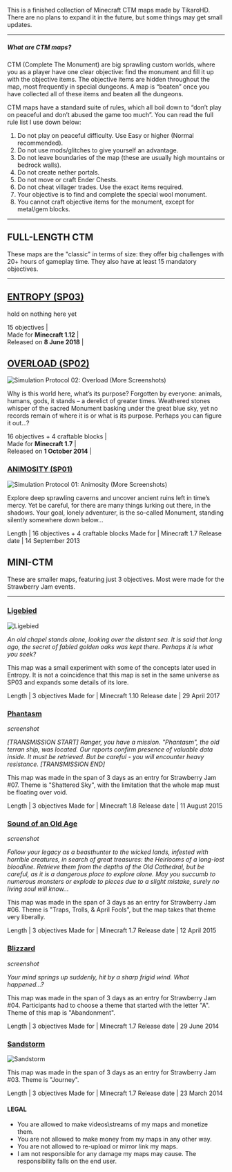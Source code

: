 This is a finished collection of Minecraft CTM maps made by TikaroHD. There are no plans to expand it in the future, but some things may get small updates.

---

##### What are CTM maps?
CTM (Complete The Monument) are big sprawling custom worlds, where you as a player have one clear objective: find the monument and fill it up with the objective items. The objective items are hidden throughout the map, most frequently in special dungeons. A map is “beaten” once you have collected all of these items and beaten all the dungeons.

CTM maps have a standard suite of rules, which all boil down to “don’t play on peaceful and don’t abused the game too much”. You can read the full rule list I use down below:

1. Do not play on peaceful difficulty. Use Easy or higher (Normal recommended).
2. Do not use mods/glitches to give yourself an advantage.
3. Do not leave boundaries of the map (these are usually high mountains or bedrock walls).
4. Do not create nether portals.
5. Do not move or craft Ender Chests.
6. Do not cheat villager trades. Use the exact items required.
7. Your objective is to find and complete the special wool monument.
8. You cannot craft objective items for the monument, except for metal/gem blocks.

---

## FULL-LENGTH CTM
These maps are the "classic" in terms of size: they offer big challenges with 20+ hours of gameplay time. They also have at least 15 mandatory objectives.

---

## [ENTROPY (SP03)][link_entropy]
hold on nothing here yet

15 objectives |   
Made for **Minecraft 1.12** |   
Released on **8 June 2018** |   

## [OVERLOAD (SP02)][link_overload]
![Simulation Protocol 02: Overload](https://i.imgur.com/Iso86Dq.png)
(More Screenshots)

Why is this world here, what’s its purpose? Forgotten by everyone: animals, humans, gods, it stands – a derelict of greater times. Weathered stones whisper of the sacred Monument basking under the great blue sky, yet no records remain of where it is or what is its purpose. Perhaps you can figure it out…?

16 objectives + 4 craftable blocks |   
Made for **Minecraft 1.7** |   
Released on **1 October 2014** |   

   

### [ANIMOSITY (SP01)][link_animosity]
![Simulation Protocol 01: Animosity](https://i.imgur.com/mf4gd0p.png)
(More Screenshots)

Explore deep sprawling caverns and uncover ancient ruins left in time’s mercy. Yet be careful, for there are many things lurking out there, in the shadows. Your goal, lonely adventurer, is the so-called Monument, standing silently somewhere down below…

Length | 16 objectives + 4 craftable blocks
Made for | Minecraft 1.7
Release date | 14 September 2013

## MINI-CTM
These are smaller maps, featuring just 3 objectives. Most were made for the Strawberry Jam events.

---

### [Ligebied][link_ligebied]
![Ligebied](https://i.imgur.com/lbHV9oz.png)

<i>An old chapel stands alone, looking over the distant sea. It is said that long ago, the secret of fabled golden oaks was kept there. Perhaps it is what you seek?</i>

This map was a small experiment with some of the concepts later used in Entropy. It is not a coincidence that this map is set in the same universe as SP03 and expands some details of its lore.

Length | 3 objectives
Made for | Minecraft 1.10
Release date | 29 April 2017

### [Phantasm][link_phantasm]
*screenshot*

_[TRANSMISSION START]
Ranger, you have a mission. "Phantasm", the old terran ship, was located. Our reports confirm presence of valuable data inside. It must be retrieved. But be careful - you will encounter heavy resistance.
[TRANSMISSION END]_

This map was made in the span of 3 days as an entry for Strawberry Jam #07. Theme is "Shattered Sky", with the limitation that the whole map must be floating over void. 

Length | 3 objectives
Made for | Minecraft 1.8
Release date | 11 August 2015

### [Sound of an Old Age][link_sound]
*screenshot*

_Follow your legacy as a beasthunter to the wicked lands, infested with horrible creatures, in search of great treasures: the Heirlooms of a long-lost bloodline. Retrieve them from the depths of the Old Cathedral, but be careful, as it is a dangerous place to explore alone. May you succumb to numerous monsters or explode to pieces due to a slight mistake, surely no living soul will know..._

This map was made in the span of 3 days as an entry for Strawberry Jam #06. Theme is "Traps, Trolls, & April Fools", but the map takes that theme very liberally.

Length | 3 objectives
Made for | Minecraft 1.7
Release date | 12 April 2015

### [Blizzard][link_blizzard]
*screenshot*

<i>Your mind springs up suddenly, hit by a sharp frigid wind. What happened...?</i>

This map was made in the span of 3 days as an entry for Strawberry Jam #04. Participants had to choose a theme that started with the letter "A". Theme of this map is "Abandonment".

Length | 3 objectives
Made for | Minecraft 1.7
Release date | 29 June 2014

### [Sandstorm][link_sandstorm]
![Sandstorm](https://i.imgur.com/Fsb7f6T.png)

This map was made in the span of 3 days as an entry for Strawberry Jam #03. Theme is "Journey".

Length | 3 objectives
Made for | Minecraft 1.7
Release date | 23 March 2014

#### LEGAL
- You are allowed to make videos\streams of my maps and monetize them.
- You are not allowed to make money from my maps in any other way.
- You are not allowed to re-upload or mirror link my maps.
- I am not responsible for any damage my maps may cause. The responsibility falls on the end user.

[link_entropy]: nothing
[link_overload]: http://www.mediafire.com/file/8rx8ul5ggaip2uf
[link_animosity]: http://www.mediafire.com/file/zdbdur06fou653y

[link_ligebied]: http://www.mediafire.com/file/7cadie9frem35u8
[link_phantasm]: http://www.mediafire.com/file/g1e2v44jsxp7d24
[link_sound]: http://www.mediafire.com/file/9lono234wlp55i3
[link_blizzard]: http://www.mediafire.com/file/nmnd64q06sh117c
[link_sandstorm]: http://www.mediafire.com/file/9bjzobr8u4d4b35
